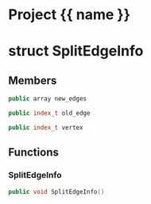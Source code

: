 <script setup>
import {useRoute} from 'vitepress'
const {path} = useRoute()
const tokens = path.split('/')
const words = tokens[2].split('-');
for (let i = 0; i < words.length; i++) {
    words[i] = words[i].charAt(0).toUpperCase() + words[i].slice(1);
    words[i] = words[i].replace('geode', 'Geode')
}
const name = words.join('-');
</script>
# Project {{ name }}

# struct SplitEdgeInfo


## Members

```cpp
public array new_edges

```

```cpp
public index_t old_edge

```

```cpp
public index_t vertex

```



## Functions

### SplitEdgeInfo

```cpp
public void SplitEdgeInfo()
```




